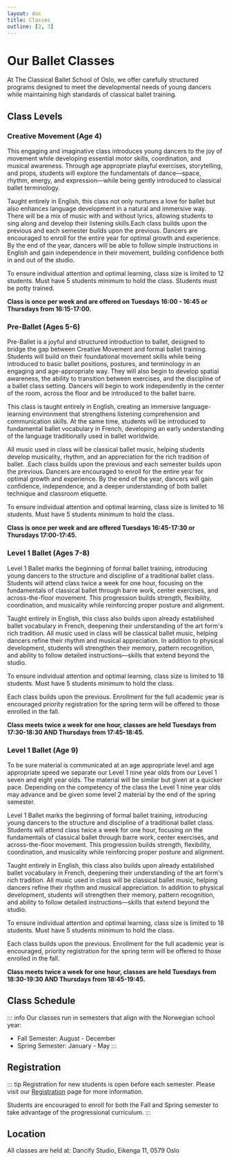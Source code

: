 ```yaml
---
layout: doc
title: Classes
outline: [2, 3]
---
```


# Our Ballet Classes

At The Classical Ballet School of Oslo, we offer carefully structured programs designed to meet the developmental needs of young dancers while maintaining high standards of classical ballet training.

## Class Levels

### Creative Movement (Age 4)

This engaging and imaginative class introduces young dancers to the joy of movement while developing essential motor skills, coordination, and musical awareness. Through age appropriate playful exercises, storytelling, and props, students will explore the fundamentals of dance—space, rhythm, energy, and expression—while being gently introduced to classical ballet terminology.

Taught entirely in English, this class not only nurtures a love for ballet but also enhances language development in a natural and immersive way. There will be a mix of music with and without lyrics, allowing students to sing along and develop their listening skills.Each class builds upon the previous and each semester builds upon the previous. Dancers are encouraged to enroll for the entire year for optimal growth and experience. By the end of the year, dancers will be able to follow simple instructions in English and gain independence in their movement, building confidence both in and out of the studio.

To ensure individual attention and optimal learning, class size is limited to 12 students. Must have 5 students minimum to hold the class. Students must be potty trained.

**Class is once per week and are offered on Tuesdays 16:00 - 16:45 or Thursdays from 16:15-17:00.**

### Pre-Ballet (Ages 5-6)

Pre-Ballet is a joyful and structured introduction to ballet, designed to bridge the gap between Creative Movement and formal ballet training. Students will build on their foundational movement skills while being introduced to basic ballet positions, postures, and terminology in an engaging and age-appropriate way. They will also begin to develop spatial awareness, the ability to transition between exercises, and the discipline of a ballet class setting. Dancers will begin to work independently in the center of the room, across the floor and be introduced to the ballet barre.

This class is taught entirely in English, creating an immersive language-learning environment that strengthens listening comprehension and communication skills. At the same time, students will be introduced to fundamental ballet vocabulary in French, developing an early understanding of the language traditionally used in ballet worldwide.

All music used in class will be classical ballet music, helping students develop musicality, rhythm, and an appreciation for the rich tradition of ballet. .Each class builds upon the previous and each semester builds upon the previous. Dancers are encouraged to enroll for the entire year for optimal growth and experience. By the end of the year, dancers will gain confidence, independence, and a deeper understanding of both ballet technique and classroom etiquette.

To ensure individual attention and optimal learning, class size is limited to 16 students. Must have 5 students minimum to hold the class.

**Class is once per week and are offered Tuesdays 16:45-17:30 or Thursdays 17:00-17:45.**

### Level 1 Ballet (Ages 7-8)

Level 1 Ballet marks the beginning of formal ballet training, introducing young dancers to the structure and discipline of a traditional ballet class. Students will attend class twice a week for one hour, focusing on the fundamentals of classical ballet through barre work, center exercises, and across-the-floor movement. This progression builds strength, flexibility, coordination, and musicality while reinforcing proper posture and alignment.

Taught entirely in English, this class also builds upon already established ballet vocabulary in French, deepening their understanding of the art form's rich tradition. All music used in class will be classical ballet music, helping dancers refine their rhythm and musical appreciation. In addition to physical development, students will strengthen their memory, pattern recognition, and ability to follow detailed instructions—skills that extend beyond the studio.

To ensure individual attention and optimal learning, class size is limited to 18 students. Must have 5 students minimum to hold the class.

Each class builds upon the previous. Enrollment for the full academic year is encouraged priority registration for the spring term will be offered to those enrolled in the fall.

**Class meets twice a week for one hour, classes are held Tuesdays from 17:30-18:30 AND Thursdays from 17:45-18:45.**

### Level 1 Ballet (Age 9)

To be sure material is communicated at an age appropriate level and age appropriate speed we separate our Level 1 nine year olds from our Level 1 seven and eight year olds. The material will be similar but given at a quicker pace. Depending on the competency of the class the Level 1 nine year olds may advance and be given some level 2 material by the end of the spring semester.

Level 1 Ballet marks the beginning of formal ballet training, introducing young dancers to the structure and discipline of a traditional ballet class. Students will attend class twice a week for one hour, focusing on the fundamentals of classical ballet through barre work, center exercises, and across-the-floor movement. This progression builds strength, flexibility, coordination, and musicality while reinforcing proper posture and alignment.

Taught entirely in English, this class also builds upon already established ballet vocabulary in French, deepening their understanding of the art form's rich tradition. All music used in class will be classical ballet music, helping dancers refine their rhythm and musical appreciation. In addition to physical development, students will strengthen their memory, pattern recognition, and ability to follow detailed instructions—skills that extend beyond the studio.

To ensure individual attention and optimal learning, class size is limited to 18 students. Must have 5 students minimum to hold the class.

Each class builds upon the previous. Enrollment for the full academic year is encouraged, priority registration for the spring term will be offered to those enrolled in the fall.

**Class meets twice a week for one hour, classes are held Tuesdays from 18:30-19:30 AND Thursdays from 18:45-19:45.**

## Class Schedule

::: info
Our classes run in semesters that align with the Norwegian school year:

- Fall Semester: August - December
- Spring Semester: January - May
  :::

## Registration

::: tip
Registration for new students is open before each semester. Please visit our [Registration](/registration) page for more information.

Students are encouraged to enroll for both the Fall and Spring semester to take advantage of the progressional curriculum.
:::

## Location

All classes are held at:
Dancify Studio,
Eikenga 11,
0579 Oslo
